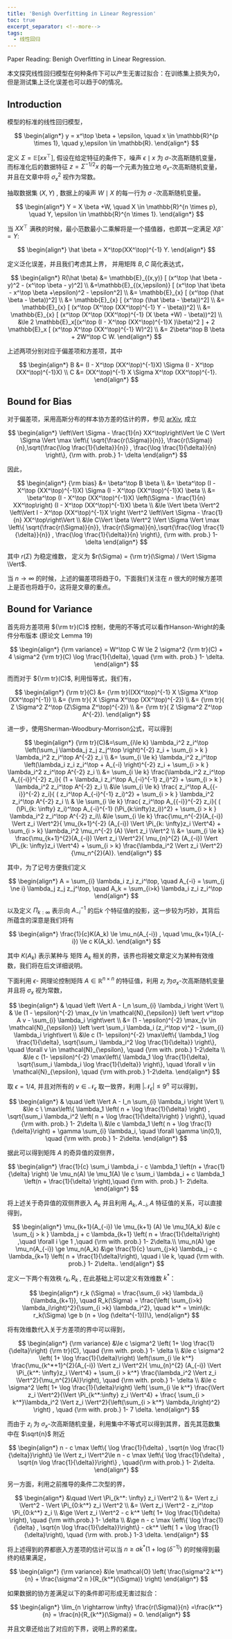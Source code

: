 ```yaml
---
title: 'Benigh Overfitting in Linear Regression'
toc: true
excerpt_separator: <!--more-->
tags:
  - 线性回归
---
```




Paper Reading: Benigh Overfitting in Linear Regression.



<!--more-->



本文探究线性回归模型在何种条件下可以产生无害过拟合：在训练集上损失为0，但是测试集上泛化误差也可以趋于0的情况。



## Introduction

模型的标准的线性回归模型，



$$
\begin{align*}
y =  x^\top \beta + \epsilon, \quad x \in \mathbb{R}^{p \times 1}, \quad y,\epsilon \in \mathbb{R}.
\end{align*}
$$



定义 $\Sigma = \mathbb{E}[xx^\top]$, 假设在给定特征的条件下，噪声 $\epsilon \mid x$ 为 $\sigma$-次高斯随机变量，而标准化后的数据特征 $z = \Sigma^{-1/2}x$ 的每一个元素为独立地 $\sigma_x$-次高斯随机变量，并且在文章中将 $\sigma_x^2$ 视作为常数。





抽取数据集 $(X,Y)$ , 数据上的噪声 $W \mid X$ 的每一行为 $\sigma$ -次高斯随机变量。



$$
\begin{align*}
Y = X \beta +W, \quad X \in \mathbb{R}^{n \times p}, \quad Y, \epsilon \in \mathbb{R}^{n \times 1}.
\end{align*}
$$



当 $XX^\top$ 满秩的时候，最小范数最小二乘解将是一个插值器，也即其一定满足 $X \hat \beta = Y$: 



$$
\begin{align*}
\hat \beta = X^\top(XX^\top)^{-1} Y.
\end{align*}
$$



定义泛化误差，并且我们考虑其上界， 并用矩阵 $B,C$ 简化表达式，



$$
\begin{align*}
R(\hat \beta) &= \mathbb{E}_{(x,y)} [ (x^\top \hat \beta - y)^2 - (x^\top \beta - y)^2] \\
&=\mathbb{E}_{(x,\epsilon)} [ (x^\top \hat \beta - x^\top \beta +\epsilon)^2 - \epsilon^2] \\
&= \mathbb{E}_{x} [ (x^\top (\hat \beta  - \beta))^2] \\
&= \mathbb{E}_{x} [ (x^\top (\hat \beta  - \beta))^2] \\
&= \mathbb{E}_{x} [ (x^\top (X^\top (XX^\top)^{-1} Y  - \beta))^2] \\
&= \mathbb{E}_{x} [ (x^\top (X^\top (XX^\top)^{-1} (X \beta +W)  - \beta))^2] \\
&\le 2 \mathbb{E}_x[(x^\top (I - X^\top (XX^\top)^{-1}X )\beta)^2  ] + 2 \mathbb{E}_x [ (x^\top X^\top (XX^\top)^{-1} W)^2] \\
&= 2\beta^\top B \beta + 2W^\top C W.
\end{align*}
$$



上述两项分别对应于偏差项和方差项，其中



$$
\begin{align*}
B &=  (I - X^\top (XX^\top)^{-1}X) \Sigma (I - X^\top (XX^\top)^{-1}X)  \\
C &= (XX^\top)^{-1} X \Sigma X^\top (XX^\top)^{-1}.
\end{align*}
$$




## Bound for Bias



对于偏差项，采用高斯分布的样本协方差的估计的界，参见 [arXiv](https://arxiv.org/pdf/1405.2468.pdf), 成立



$$
\begin{align*}
\left\Vert \Sigma - \frac{1}{n} XX^\top\right\Vert \le C \Vert \Sigma \Vert  \max \left\{ \sqrt{\frac{r(\Sigma)}{n}}, \frac{r(\Sigma)}{n},\sqrt{\frac{\log \frac{1}{\delta}}{n}} , \frac{\log \frac{1}{\delta}}{n} \right\}, {\rm with. prob.} 1- \delta
\end{align*}
$$



因此，



$$
\begin{align*}
{\rm bias} &= \beta^\top B \beta \\
&=  \beta^\top (I - X^\top (XX^\top)^{-1}X) \Sigma (I - X^\top (XX^\top)^{-1}X) \beta \\
 &= \beta^\top (I - X^\top (XX^\top)^{-1}X) \left(\Sigma - \frac{1}{n} XX^\top\right) (I - X^\top (XX^\top)^{-1}X) \beta \\
 &\le \Vert \beta \Vert^2  \left\Vert I - X^\top (XX^\top)^{-1}X  \right \Vert^2 \left\Vert \Sigma - \frac{1}{n} XX^\top\right\Vert \\
 &\le C\Vert \beta \Vert^2  \Vert \Sigma \Vert \max \left\{ \sqrt{\frac{r(\Sigma)}{n}}, \frac{r(\Sigma)}{n},\sqrt{\frac{\log \frac{1}{\delta}}{n}} , \frac{\log \frac{1}{\delta}}{n} \right\}, {\rm with. prob.} 1- \delta
\end{align*}
$$



其中 $r(\Sigma)$ 为稳定维数， 定义为 $r(\Sigma) = {\rm tr}(\Sigma) / \Vert \Sigma \Vert$.

 当 $n \rightarrow \infty$ 的时候，上述的偏差项将趋于0，下面我们关注在 $n$ 很大的时候方差项上是否也将趋于0，这将是文章的重点。



## Bound for Variance



首先将方差项用 ${\rm tr}(C)$ 控制，使用的不等式可以看作Hanson-Wright的条件分布版本 (原论文 Lemma 19)



$$
\begin{align*}
{\rm variance} = W^\top C W  \le 2 \sigma^2 {\rm tr}(C) + 4  \sigma^2 {\rm tr}(C) \log \frac{1}{\delta}, \quad {\rm with. prob.} 1- \delta.
\end{align*}
$$


而而对于 ${\rm tr}(C)$, 利用恒等式，我们有，



$$
\begin{align*}
{\rm tr}(C) &= {\rm tr}((XX^\top)^{-1} X \Sigma X^\top (XX^\top)^{-1}) \\
&= {\rm tr}( X \Sigma X^\top (XX^\top)^{-2}) \\
&= {\rm tr}( Z \Sigma^2 Z^\top (Z\Sigma Z^\top)^{-2}) \\
&= {\rm tr}( Z \Sigma^2 Z^\top A^{-2}).
\end{align*}
$$



进一步，使用Sherman-Woodbury-Morrison公式，可以得到


$$
\begin{align*}
{\rm tr}(C)&=\sum_{i\le k} \lambda_i^2 z_i^\top  \left(\sum_j \lambda_j z_j z_j^\top \right)^{-2} z_i + \sum_{i > k } \lambda_i^2 z_i^\top A^{-2} z_i \\
&= \sum_{i \le k} \lambda_i^2 z_i^\top  \left(\lambda_i z_i z_i^\top + A_{-i} \right)^{-2} z_i + \sum_{i > k } \lambda_i^2 z_i^\top A^{-2} z_i \\
&= \sum_{i \le k} \frac{\lambda_i^2 z_i^\top A_{{-i}}^{-2} z_i}{ (1 + \lambda_i z_i^\top A_{-i}^{-1} z_i)^2} + \sum_{i > k } \lambda_i^2 z_i^\top A^{-2} z_i \\
&\le \sum_{i \le k} \frac{ z_i^\top A_{{-i}}^{-2} z_i}{ (  z_i^\top A_{-i}^{-1} z_i)^2} + \sum_{i > k } \lambda_i^2 z_i^\top A^{-2} z_i \\ 
& \le \sum_{i \le k} \frac{ z_i^\top A_{{-i}}^{-2} z_i}{ ( (\Pi_{k: \infty} z_i)^\top A_{-i}^{-1} (\Pi_{k:\infty}z_i))^2} + \sum_{i > k } \lambda_i^2 z_i^\top A^{-2} z_i\\
&\le \sum_{i \le k} \frac{\mu_n^{-2}(A_{-i}) \Vert z_i \Vert^2}{ \mu_{k+1}^{-2} (A_{-i}) \Vert \Pi_{k: \infty}z_i \Vert^4} + \sum_{i > k} \lambda_i^2 \mu_n^{-2} (A) \Vert z_i \Vert^2 \\
&= \sum_{i \le k} \frac{\mu_{k+1}^{2}(A_{-i}) \Vert z_i \Vert^2}{ \mu_{n}^{2} (A_{-i}) \Vert \Pi_{k: \infty}z_i \Vert^4} + \sum_{i > k} \frac{\lambda_i^2 \Vert z_i \Vert^2}{\mu_n^{2}(A)}.
\end{align*}
$$





其中，为了记号方便我们定义



$$
\begin{align*}
A = \sum_{i} \lambda_i z_i z_i^\top, \quad A_{-i} = \sum_{j \ne i} \lambda_j z_j z_j^\top, \quad A_k = \sum_{i>k} \lambda_i z_i z_i^\top
\end{align*}
$$



以及定义 $\Pi_{k : \infty}$ 表示向 $A_{-i}^{-1}$ 的后$k$ 个特征值的投影，这一步较为巧妙，其背后所蕴含的深意是我们将有


$$
\begin{align*}
\frac{1}{c}K(A_k) \le \mu_n(A_{-i}) , \quad \mu_{k+1}(A_{-i}) \le c K(A_k).
\end{align*}
$$
 

其中 $K(A_k)$ 表示某种与 矩阵 $A_k$ 相关的界，该界也将被文章定义为某种有效维数，我们将在后文详细说明。

下面利用 $\epsilon$- 网理论控制矩阵 $A \in \mathbb{R}^{n \times n}$ 的特征值，利用 $z_i$ 为$\sigma_x$-次高斯随机变量并且将 $\sigma_x$ 视为常数，


$$
\begin{align*}
& \quad \left \Vert A - I_n \sum_{i} \lambda_i \right \Vert \\
& \le (1 - \epsilon)^{-2}  \max_{v \in \mathcal{N}_{\epsilon}} \left \vert v^\top A v - \sum_{i} \lambda_i \right\vert \\
&= (1 - \epsilon)^{-2}  \max_{v \in \mathcal{N}_{\epsilon}} \left \vert \sum_i \lambda_i (z_i^\top v)^2 - \sum_{i} \lambda_i \right\vert \\
&\le c (1- \epsilon)^{-2}  \max\left\{ \lambda_1 \log \frac{1}{\delta}, \sqrt{\sum_i \lambda_i^2 \log \frac{1}{\delta}} \right\},  \quad \forall v \in \mathcal{N}_{\epsilon}, \quad {\rm with. prob.} 1-2\delta \\
&\le c  (1- \epsilon)^{-2}  \max\left\{ \lambda_1 \log \frac{1}{\delta}, \sqrt{\sum_i \lambda_i \log \frac{1}{\delta}} \right\},  \quad \forall v \in \mathcal{N}_{\epsilon}, \quad {\rm with.prob.} 1-2\delta.
\end{align*}
$$


取 $\epsilon = 1/4$, 并且对所有的 $v \in \mathcal{N}_{\epsilon}$ 取一致界，利用 $\vert \mathcal{N}_{\epsilon} \vert \le 9^n$ 可以得到，


$$
\begin{align*}
& \quad \left \Vert A - I_n \sum_{i} \lambda_i \right \Vert \\ 
&\le c \ \max\left\{ \lambda_1 \left( n + \log \frac{1}{\delta} \right) , \sqrt{\sum_i \lambda_i^2 \left( n + \log \frac{1}{\delta}\right) } \right\}, \quad {\rm with. prob.} 1- 2\delta \\
&\le c \lambda_1 \left( n + \log \frac{1}{\delta}\right) + \gamma \sum_{i} \lambda_i, \quad \forall \gamma \in(0,1), \quad {\rm with. prob.} 1- 2\delta.
\end{align*}
$$


据此可以得到矩阵 $A$ 的奇异值的双侧界，


$$
\begin{align*}
\frac{1}{c} \sum_i \lambda_i - c \lambda_1 \left(n + \frac{1}{\delta} \right) \le \mu_n(A) \le \mu_1(A) \le c \sum_i \lambda_i +  c \lambda_1 \left(n + \frac{1}{\delta} \right),\quad {\rm with. prob.} 1- 2\delta.
\end{align*}
$$


将上述关于奇异值的双侧界嵌入 $A_k$ 并且利用 $A_k, A_{-i}, A$ 特征值的关系，可以直接得到，


$$
\begin{align*}
\mu_{k+1}(A_{-i}) \le \mu_{k+1} (A) \le \mu_1(A_k) &\le c \sum_{j > k } \lambda_j + c \lambda_{k+1} \left( n + \frac{1}{\delta}\right) ,\quad \forall i \ge 1 ,\quad {\rm with. prob.} 1- 2\delta.\\
\mu_n(A) \ge \mu_n(A_{-i}) \ge \mu_n(A_k) &\ge \frac{1}{c} \sum_{j>k} \lambda_j - c \lambda_{k+1} \left( n + \frac{1}{\delta}\right), \quad i \le k, \quad {\rm with. prob.} 1- 2\delta..
\end{align*}
$$


定义一下两个有效秩 $r_k, R_k$ , 在此基础上可以定义有效维数 $k^*$： 


$$
\begin{align*}
r_k (\Sigma) = \frac{\sum_{i >k} \lambda_i}{\lambda_{k+1}}, \quad R_k(\Sigma) = \frac{\left( \sum_{i>k} \lambda_i\right)^2}{\sum_{i >k} \lambda_i^2}, \quad k^* = \min\{k: r_k(\Sigma) \ge b (n + \log (\delta^{-1}))\},
\end{align*}
$$


将有效维数代入关于方差项的界中可以得到，


$$
\begin{align*}
{\rm variance} &\le c \sigma^2 \left( 1+ \log \frac{1}{\delta}\right) {\rm tr}(C), \quad {\rm with. prob.} 1- \delta \\
&\le c \sigma^2 \left( 1+ \log \frac{1}{\delta}\right) \left(\sum_{i \le k^*} \frac{\mu_{k^*+1}^{2}(A_{-i}) \Vert z_i \Vert^2}{ \mu_{n}^{2} (A_{-i}) \Vert \Pi_{k^*: \infty}z_i \Vert^4} + \sum_{i > k^*} \frac{\lambda_i^2 \Vert z_i \Vert^2}{\mu_n^{2}(A)}\right), \quad {\rm with. prob.} 1- \delta \\
&\le c \sigma^2 \left( 1+ \log \frac{1}{\delta}\right) \left( \sum_{i \le k^*} \frac{\Vert z_i \Vert^2}{\Vert \Pi_{k^*:\infty}  z_i \Vert^4} +   \frac{ \sum_{i > k^*}\lambda_i^2 \Vert z_i \Vert^2}{\left(\sum_{i > k^*} \lambda_i\right)^2} \right) , \quad {\rm with. prob.} 1- 7 \delta. 
\end{align*}
$$


而由于 $z_i$ 为 $\sigma_x$-次高斯随机变量，利用集中不等式可以得到其界，首先其范数集中在 $\sqrt{n}$ 附近


$$
\begin{align*}
n - c  \max \left\{  \log \frac{1}{\delta} , \sqrt{n \log \frac{1}{\delta}}\right\} \le \Vert z_i \Vert^2\le n - c \max \left\{  \log \frac{1}{\delta} , \sqrt{n \log \frac{1}{\delta}}\right\} , \quad{\rm with.prob.} 1- 2\delta.
\end{align*}
$$


另一方面，利用之前推导的条件二次型的界，


$$
\begin{align*}
&\quad \Vert \Pi_{k^*: \infty} z_i \Vert^2 \\ &= \Vert z_i \Vert^2 - \Vert \Pi_{0:k^*} z_i \Vert^2 \\
&= \Vert z_i \Vert^2 - z_i^\top \Pi_{0:k^*} z_i \\
&\ge \Vert z_i \Vert^2 - c k^* \left( 1+ \log \frac{1}{\delta} \right), \quad {\rm with.prob.} 1- \delta  \\
&\ge n - c  \max \left\{  \log \frac{1}{\delta} , \sqrt{n \log \frac{1}{\delta}}\right\} - ck^* \left( 1 + \log \frac{1}{\delta}\right),  \quad {\rm with. prob.} 1-3 \delta.
\end{align*}
$$


将上述得到的界都嵌入方差项的估计可以当 $n \ge a k^* (1 + \log (\delta^{-1)})$ 的时候得到最终的结果满足，


$$
\begin{align*}
{\rm variance} &\le \mathcal{O} \left( \frac{\sigma^2 k^*}{n} + \frac{\sigma^2 n }{R_{k^*}(\Sigma)} \right)
\end{align*}
$$


如果数据的协方差满足以下的条件即可形成无害过拟合：


$$
\begin{align*}
\lim_{n \rightarrow \infty} \frac{r(\Sigma)}{n}  =\frac{k^*}{n} = \frac{n}{R_{k^*}(\Sigma)} = 0.
\end{align*}
$$


并且文章还给出了对应的下界，说明上界的紧度。



